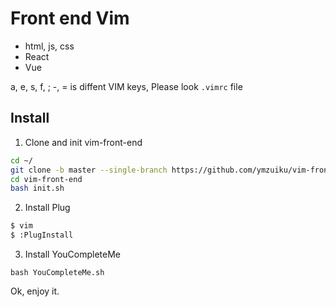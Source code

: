 # Front end Vim

- html, js, css
- React
- Vue

a, e, s, f, ; -, = is diffent VIM keys, Please look `.vimrc` file

## Install

1. Clone and init vim-front-end

```sh
cd ~/
git clone -b master --single-branch https://github.com/ymzuiku/vim-front-end
cd vim-front-end
bash init.sh
```

2. Install Plug

```sh
$ vim
$ :PlugInstall
```

3. Install YouCompleteMe
```
bash YouCompleteMe.sh
```

Ok, enjoy it.
